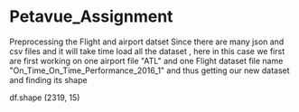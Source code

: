 # Petavue_Assignment
Preprocessing the Flight and airport datset
Since there are many json and csv files and it will take time load all the dataset , here in this case we first are first working on one  airport file "ATL" and one Flight dataset file name "On_Time_On_Time_Performance_2016_1" and thus getting our new dataset and finding its shape



df.shape
(2319, 15)
